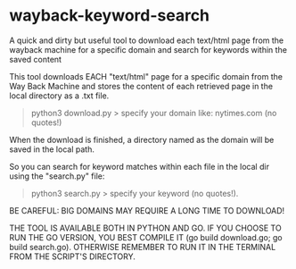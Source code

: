 # wayback-keyword-search
A quick and dirty but useful tool to download each text/html page from the wayback machine for a specific domain and search for keywords within the saved content

This tool downloads EACH "text/html" page for a specific domain from the Way Back Machine and stores the content of each retrieved page in the local directory as a .txt file.

> python3 download.py > specify your domain like: nytimes.com (no quotes!)

When the download is finished, a directory named as the domain will be saved in the local path.

So you can search for keyword matches within each file in the local dir using the "search.py" file:

> python3 search.py > specify your keyword (no quotes!).

BE CAREFUL: BIG DOMAINS MAY REQUIRE A LONG TIME TO DOWNLOAD! 

THE TOOL IS AVAILABLE BOTH IN PYTHON AND GO.
IF YOU CHOOSE TO RUN THE GO VERSION, YOU BEST COMPILE IT (go build download.go; go build search.go). OTHERWISE REMEMBER TO RUN IT IN THE TERMINAL FROM THE SCRIPT'S DIRECTORY.
